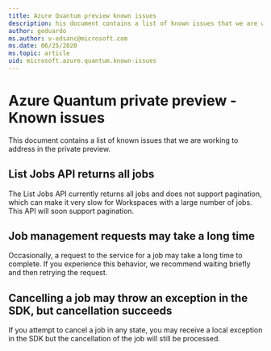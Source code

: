 ```yaml
---
title: Azure Quantum preview known issues
description: his document contains a list of known issues that we are working to address in preview.
author: geduardo
ms.author: v-edsanc@microsoft.com
ms.date: 06/25/2020
ms.topic: article
uid: microsoft.azure.quantum.known-issues
---
```


# Azure Quantum private preview - Known issues

This document contains a list of known issues that we are working to address in the private preview.

## List Jobs API returns all jobs

The List Jobs API currently returns all jobs and does not support pagination, which can make it very slow for Workspaces with a large number of jobs. This API will soon support pagination.

## Job management requests may take a long time

Occasionally, a request to the service for a job may take a long time to complete. If you experience this behavior, we recommend waiting briefly and then retrying the request.

## Cancelling a job may throw an exception in the SDK, but cancellation succeeds

If you attempt to cancel a job in any state, you may receive a local exception in the SDK but the cancellation of the job will still be processed.